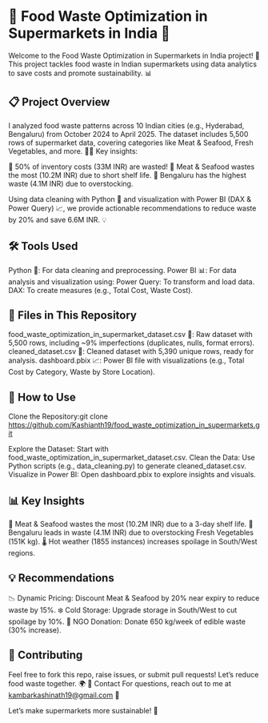 # 🍎 Food Waste Optimization in Supermarkets in India 🛒
Welcome to the Food Waste Optimization in Supermarkets in India project! 🌟 This project tackles food waste in Indian supermarkets using data analytics to save costs and promote sustainability. 📊


## 📋 Project Overview
I analyzed food waste patterns across 10 Indian cities (e.g., Hyderabad, Bengaluru) from October 2024 to April 2025. The dataset includes 5,500 rows of supermarket data, covering categories like Meat & Seafood, Fresh Vegetables, and more. 🥕🥛 Key insights:

🚨 50% of inventory costs (33M INR) are wasted!
🥩 Meat & Seafood wastes the most (10.2M INR) due to short shelf life.
🏪 Bengaluru has the highest waste (4.1M INR) due to overstocking.

Using data cleaning with Python 🐍 and visualization with Power BI (DAX & Power Query) 📈, we provide actionable recommendations to reduce waste by 20% and save 6.6M INR. 💡

## 🛠️ Tools Used

Python 🐍: For data cleaning and preprocessing.
Power BI 📊: For data analysis and visualization using:
Power Query: To transform and load data.
DAX: To create measures (e.g., Total Cost, Waste Cost).



## 📂 Files in This Repository

food_waste_optimization_in_supermarket_dataset.csv 📄: Raw dataset with 5,500 rows, including ~9% imperfections (duplicates, nulls, format errors).
cleaned_dataset.csv 🧹: Cleaned dataset with 5,390 unique rows, ready for analysis.
dashboard.pbix 📈: Power BI file with visualizations (e.g., Total Cost by Category, Waste by Store Location).

## 🚀 How to Use

Clone the Repository:git clone https://github.com/Kashianth19/food_waste_optimization_in_supermarkets.git


Explore the Dataset: Start with food_waste_optimization_in_supermarket_dataset.csv.
Clean the Data: Use Python scripts (e.g., data_cleaning.py) to generate cleaned_dataset.csv.
Visualize in Power BI: Open dashboard.pbix to explore insights and visuals.

## 📊 Key Insights

🥩 Meat & Seafood wastes the most (10.2M INR) due to a 3-day shelf life.
🏪 Bengaluru leads in waste (4.1M INR) due to overstocking Fresh Vegetables (151K kg).
🌡️ Hot weather (1855 instances) increases spoilage in South/West regions.

## 💡 Recommendations

📉 Dynamic Pricing: Discount Meat & Seafood by 20% near expiry to reduce waste by 15%.
❄️ Cold Storage: Upgrade storage in South/West to cut spoilage by 10%.
🤝 NGO Donation: Donate 650 kg/week of edible waste (30% increase).


## 🤝 Contributing
Feel free to fork this repo, raise issues, or submit pull requests! Let’s reduce food waste together. 🌍
📧 Contact
For questions, reach out to me at kambarkashinath19@gmail.com 📩

Let’s make supermarkets more sustainable! 🌱
